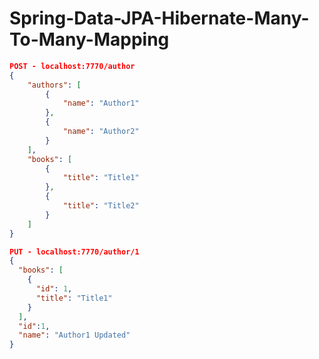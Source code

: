 # Spring-Data-JPA-Hibernate-Many-To-Many-Mapping


```json
POST - localhost:7770/author
{
    "authors": [
        {
            "name": "Author1"
        },
        {
            "name": "Author2"
        }
    ],
    "books": [
        {
            "title": "Title1"
        },
        {
            "title": "Title2"
        }
    ]
}
```

```json
PUT - localhost:7770/author/1
{
  "books": [
    {
      "id": 1,
      "title": "Title1"
    }
  ],
  "id":1,
  "name": "Author1 Updated"
}
```
